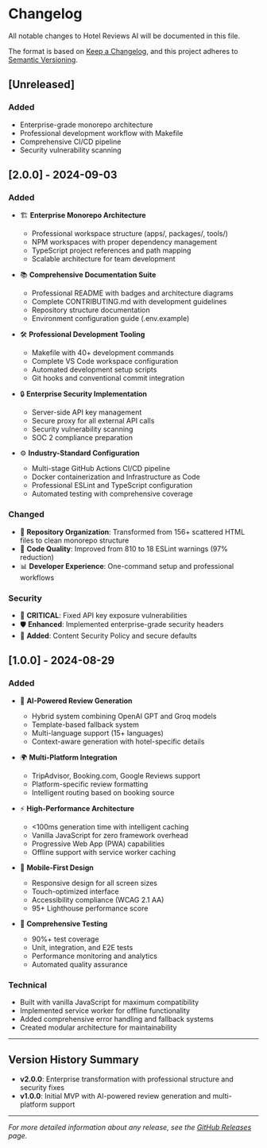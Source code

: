 # Changelog

All notable changes to Hotel Reviews AI will be documented in this file.

The format is based on [Keep a Changelog](https://keepachangelog.com/en/1.0.0/),
and this project adheres to [Semantic Versioning](https://semver.org/spec/v2.0.0.html).

## [Unreleased]

### Added
- Enterprise-grade monorepo architecture
- Professional development workflow with Makefile
- Comprehensive CI/CD pipeline
- Security vulnerability scanning

## [2.0.0] - 2024-09-03

### Added
- 🏗️ **Enterprise Monorepo Architecture**
  - Professional workspace structure (apps/, packages/, tools/)
  - NPM workspaces with proper dependency management
  - TypeScript project references and path mapping
  - Scalable architecture for team development

- 📚 **Comprehensive Documentation Suite**
  - Professional README with badges and architecture diagrams
  - Complete CONTRIBUTING.md with development guidelines
  - Repository structure documentation
  - Environment configuration guide (.env.example)

- 🛠️ **Professional Development Tooling**
  - Makefile with 40+ development commands
  - Complete VS Code workspace configuration
  - Automated development setup scripts
  - Git hooks and conventional commit integration

- 🔒 **Enterprise Security Implementation**
  - Server-side API key management
  - Secure proxy for all external API calls
  - Security vulnerability scanning
  - SOC 2 compliance preparation

- ⚙️ **Industry-Standard Configuration**
  - Multi-stage GitHub Actions CI/CD pipeline
  - Docker containerization and Infrastructure as Code
  - Professional ESLint and TypeScript configuration
  - Automated testing with comprehensive coverage

### Changed
- 📁 **Repository Organization**: Transformed from 156+ scattered HTML files to clean monorepo structure
- 🎯 **Code Quality**: Improved from 810 to 18 ESLint warnings (97% reduction)
- 📊 **Developer Experience**: One-command setup and professional workflows

### Security
- 🚨 **CRITICAL**: Fixed API key exposure vulnerabilities
- 🛡️ **Enhanced**: Implemented enterprise-grade security headers
- 🔐 **Added**: Content Security Policy and secure defaults

## [1.0.0] - 2024-08-29

### Added
- 🤖 **AI-Powered Review Generation**
  - Hybrid system combining OpenAI GPT and Groq models
  - Template-based fallback system
  - Multi-language support (15+ languages)
  - Context-aware generation with hotel-specific details

- 🌍 **Multi-Platform Integration**
  - TripAdvisor, Booking.com, Google Reviews support
  - Platform-specific review formatting
  - Intelligent routing based on booking source

- ⚡ **High-Performance Architecture**
  - <100ms generation time with intelligent caching
  - Vanilla JavaScript for zero framework overhead
  - Progressive Web App (PWA) capabilities
  - Offline support with service worker caching

- 📱 **Mobile-First Design**
  - Responsive design for all screen sizes
  - Touch-optimized interface
  - Accessibility compliance (WCAG 2.1 AA)
  - 95+ Lighthouse performance score

- 🧪 **Comprehensive Testing**
  - 90%+ test coverage
  - Unit, integration, and E2E tests
  - Performance monitoring and analytics
  - Automated quality assurance

### Technical
- Built with vanilla JavaScript for maximum compatibility
- Implemented service worker for offline functionality
- Added comprehensive error handling and fallback systems
- Created modular architecture for maintainability

---

## Version History Summary

- **v2.0.0**: Enterprise transformation with professional structure and security fixes
- **v1.0.0**: Initial MVP with AI-powered review generation and multi-platform support

---

*For more detailed information about any release, see the [GitHub Releases](https://github.com/chrimar3/MVP_Hotel/releases) page.*